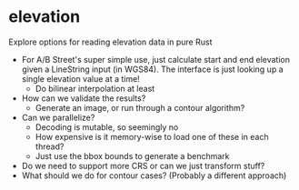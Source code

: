 # elevation

Explore options for reading elevation data in pure Rust

- For A/B Street's super simple use, just calculate start and end elevation given a LineString input (in WGS84). The interface is just looking up a single elevation value at a time!
	- Do bilinear interpolation at least
- How can we validate the results?
	- Generate an image, or run through a contour algorithm?
- Can we parallelize?
	- Decoding is mutable, so seemingly no
	- How expensive is it memory-wise to load one of these in each thread?
	- Just use the bbox bounds to generate a benchmark
- Do we need to support more CRS or can we just transform stuff?
- What should we do for contour cases? (Probably a different approach)
